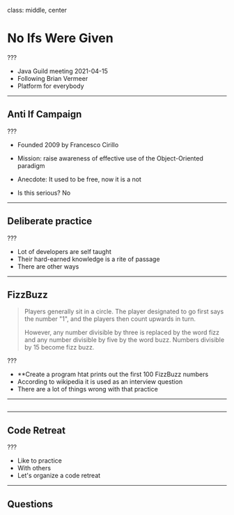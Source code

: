class: middle, center

# No Ifs Were Given

???

* Java Guild meeting 2021-04-15
* Following Brian Vermeer
* Platform for everybody

---

## Anti If Campaign

???

* Founded 2009 by Francesco Cirillo  
* Mission: raise awareness of effective use of the Object-Oriented paradigm
* Anecdote: It used to be free, now it is a not

* Is this serious? No

---

## Deliberate practice

???

* Lot of developers are self taught
* Their hard-earned knowledge is a rite of passage
* There are other ways

---

## FizzBuzz

> Players generally sit in a circle.
> The player designated to go first says the number "1", and the players then count upwards in turn.
>
> However, any number divisible by three is replaced by the word fizz and any number divisible by five by the word buzz. Numbers divisible by 15 become fizz buzz.

???

* **Create a program htat prints out the first 100 FizzBuzz numbers
* According to wikipedia it is used as an interview question
* There are a lot of things wrong with that practice

---

```kotlin
```

---

## Code Retreat 

???

* Like to practice
* With others
* Let's organize a code retreat

---

## Questions